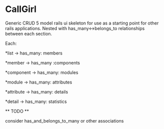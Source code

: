 # CallGirl
Generic CRUD 5 model rails ui skeleton for use as a starting point for other rails applications. Nested with has_many&lt;->belongs_to relationships between each section. 

Each:

*list -> has_many: members

*member -> has_many :components

*component -> has_many: modules

*module -> has_many: attributes 

*attribute -> has_many: details

*detail -> has_many: statistics
 
 ** TODO **
 
 consider has_and_belongs_to_many or other associations
 
